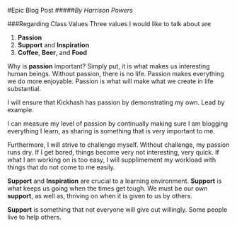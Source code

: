 #Epic Blog Post
#####*By Harrison Powers*

###Regarding Class Values
Three values I would like to talk about are  

1. **Passion**
2. **Support** and **Inspiration**
3. **Coffee**, **Beer**, and **Food**

Why is **passion** important? Simply put, it is what makes us interesting human beings. Without passion, there is no life. Passion makes everything we do more enjoyable. Passion is what will make what we create in life substantial.

I will ensure that Kickhash has passion by demonstrating my own. Lead by example.

I can measure my level of passion by continually making sure I am blogging everything I learn, as sharing is something that is very important to me.

Furthermore, I will strive to challenge myself. Without challenge, my passion runs dry. If I get bored, things become very not interesting, very quick. If what I am working on is too easy, I will supplimement my workload with things that do not come to me easily.

**Support** and **Inspiration** are crucial to a learning environment. **Support** is what keeps us going when the times get tough. We must be our own **support**, as well as, thriving on when it is given to us by others. 

**Support** is something that not everyone will give out willingly. Some people live to help others.